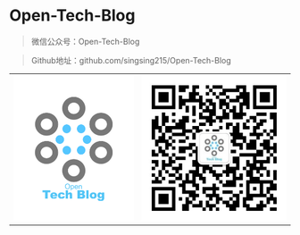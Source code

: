 # Open-Tech-Blog

> 微信公众号：Open-Tech-Blog

> Github地址：github.com/singsing215/Open-Tech-Blog

<table><tr>
<td><img src="https://github.com/singsing215/Open-Tech-Blog/blob/master/logo.PNG?raw=true" alt="logo" width=285px/></td>
<td><img src="https://github.com/singsing215/Open-Tech-Blog/blob/master/qrcode.jpg?raw=true" alt="logo"/></td>
</tr></table>
